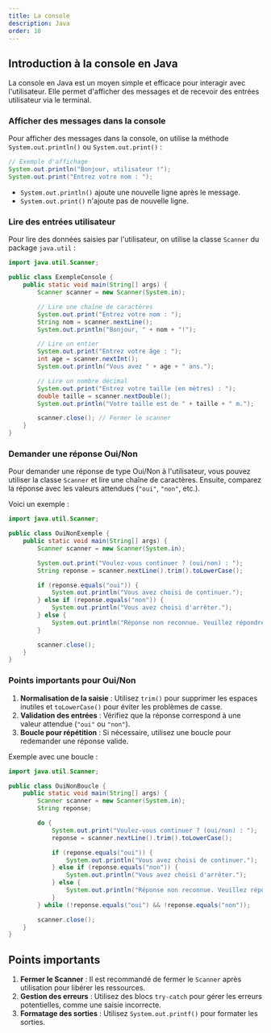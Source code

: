 ```yaml
---
title: La console
description: Java
order: 10
---
```


## Introduction à la console en Java

La console en Java est un moyen simple et efficace pour interagir avec l'utilisateur. Elle permet d'afficher des messages et de recevoir des entrées utilisateur via le terminal.

### Afficher des messages dans la console

Pour afficher des messages dans la console, on utilise la méthode `System.out.println()` ou `System.out.print()` :

```java
// Exemple d'affichage
System.out.println("Bonjour, utilisateur !");
System.out.print("Entrez votre nom : ");
```

- `System.out.println()` ajoute une nouvelle ligne après le message.
- `System.out.print()` n'ajoute pas de nouvelle ligne.

### Lire des entrées utilisateur

Pour lire des données saisies par l'utilisateur, on utilise la classe `Scanner` du package `java.util` :

```java
import java.util.Scanner;

public class ExempleConsole {
    public static void main(String[] args) {
        Scanner scanner = new Scanner(System.in);

        // Lire une chaîne de caractères
        System.out.print("Entrez votre nom : ");
        String nom = scanner.nextLine();
        System.out.println("Bonjour, " + nom + "!");

        // Lire un entier
        System.out.print("Entrez votre âge : ");
        int age = scanner.nextInt();
        System.out.println("Vous avez " + age + " ans.");

        // Lire un nombre décimal
        System.out.print("Entrez votre taille (en mètres) : ");
        double taille = scanner.nextDouble();
        System.out.println("Votre taille est de " + taille + " m.");

        scanner.close(); // Fermer le scanner
    }
}
```

### Demander une réponse Oui/Non

Pour demander une réponse de type Oui/Non à l'utilisateur, vous pouvez utiliser la classe `Scanner` et lire une chaîne de caractères. Ensuite, comparez la réponse avec les valeurs attendues (`"oui"`, `"non"`, etc.).

Voici un exemple :

```java
import java.util.Scanner;

public class OuiNonExemple {
    public static void main(String[] args) {
        Scanner scanner = new Scanner(System.in);

        System.out.print("Voulez-vous continuer ? (oui/non) : ");
        String reponse = scanner.nextLine().trim().toLowerCase();

        if (reponse.equals("oui")) {
            System.out.println("Vous avez choisi de continuer.");
        } else if (reponse.equals("non")) {
            System.out.println("Vous avez choisi d'arrêter.");
        } else {
            System.out.println("Réponse non reconnue. Veuillez répondre par 'oui' ou 'non'.");
        }

        scanner.close();
    }
}
```

### Points importants pour Oui/Non

1. **Normalisation de la saisie** : Utilisez `trim()` pour supprimer les espaces inutiles et `toLowerCase()` pour éviter les problèmes de casse.
2. **Validation des entrées** : Vérifiez que la réponse correspond à une valeur attendue (`"oui"` ou `"non"`).
3. **Boucle pour répétition** : Si nécessaire, utilisez une boucle pour redemander une réponse valide.

Exemple avec une boucle :

```java
import java.util.Scanner;

public class OuiNonBoucle {
    public static void main(String[] args) {
        Scanner scanner = new Scanner(System.in);
        String reponse;

        do {
            System.out.print("Voulez-vous continuer ? (oui/non) : ");
            reponse = scanner.nextLine().trim().toLowerCase();

            if (reponse.equals("oui")) {
                System.out.println("Vous avez choisi de continuer.");
            } else if (reponse.equals("non")) {
                System.out.println("Vous avez choisi d'arrêter.");
            } else {
                System.out.println("Réponse non reconnue. Veuillez répondre par 'oui' ou 'non'.");
            }
        } while (!reponse.equals("oui") && !reponse.equals("non"));

        scanner.close();
    }
}
```

## Points importants

1. **Fermer le Scanner** : Il est recommandé de fermer le `Scanner` après utilisation pour libérer les ressources.
2. **Gestion des erreurs** : Utilisez des blocs `try-catch` pour gérer les erreurs potentielles, comme une saisie incorrecte.
3. **Formatage des sorties** : Utilisez `System.out.printf()` pour formater les sorties.


